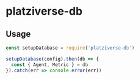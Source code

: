 # platziverse-db

## Usage

``` js
const setupDatabase = require('platziverse-db')

setupDatabase(config).then(db => {
  const { Agent, Metric } = db
}).catch(err => console.error(err))
```
